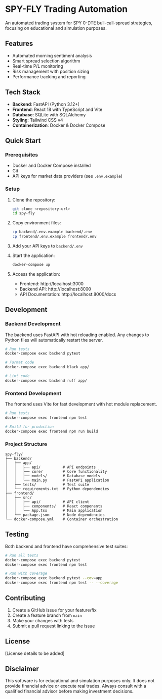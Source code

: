 # SPY-FLY Trading Automation

An automated trading system for SPY 0-DTE bull-call-spread strategies, focusing on educational and simulation purposes.

## Features

- Automated morning sentiment analysis
- Smart spread selection algorithm
- Real-time P/L monitoring
- Risk management with position sizing
- Performance tracking and reporting

## Tech Stack

- **Backend**: FastAPI (Python 3.12+)
- **Frontend**: React 18 with TypeScript and Vite
- **Database**: SQLite with SQLAlchemy
- **Styling**: Tailwind CSS v4
- **Containerization**: Docker & Docker Compose

## Quick Start

### Prerequisites

- Docker and Docker Compose installed
- Git
- API keys for market data providers (see `.env.example`)

### Setup

1. Clone the repository:
   ```bash
   git clone <repository-url>
   cd spy-fly
   ```

2. Copy environment files:
   ```bash
   cp backend/.env.example backend/.env
   cp frontend/.env.example frontend/.env
   ```

3. Add your API keys to `backend/.env`

4. Start the application:
   ```bash
   docker-compose up
   ```

5. Access the application:
   - Frontend: http://localhost:3000
   - Backend API: http://localhost:8000
   - API Documentation: http://localhost:8000/docs

## Development

### Backend Development

The backend uses FastAPI with hot reloading enabled. Any changes to Python files will automatically restart the server.

```bash
# Run tests
docker-compose exec backend pytest

# Format code
docker-compose exec backend black app/

# Lint code
docker-compose exec backend ruff app/
```

### Frontend Development

The frontend uses Vite for fast development with hot module replacement.

```bash
# Run tests
docker-compose exec frontend npm test

# Build for production
docker-compose exec frontend npm run build
```

### Project Structure

```
spy-fly/
├── backend/
│   ├── app/
│   │   ├── api/          # API endpoints
│   │   ├── core/         # Core functionality
│   │   ├── models/       # Database models
│   │   └── main.py       # FastAPI application
│   ├── tests/            # Test suite
│   └── requirements.txt  # Python dependencies
├── frontend/
│   ├── src/
│   │   ├── api/          # API client
│   │   ├── components/   # React components
│   │   └── App.tsx       # Main application
│   └── package.json      # Node dependencies
└── docker-compose.yml    # Container orchestration
```

## Testing

Both backend and frontend have comprehensive test suites:

```bash
# Run all tests
docker-compose exec backend pytest
docker-compose exec frontend npm test

# Run with coverage
docker-compose exec backend pytest --cov=app
docker-compose exec frontend npm test -- --coverage
```

## Contributing

1. Create a GitHub issue for your feature/fix
2. Create a feature branch from `main`
3. Make your changes with tests
4. Submit a pull request linking to the issue

## License

[License details to be added]

## Disclaimer

This software is for educational and simulation purposes only. It does not provide financial advice or execute real trades. Always consult with a qualified financial advisor before making investment decisions.